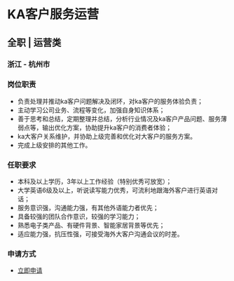 
# KA客户服务运营
## 全职  |  运营类
### 浙江 - 杭州市

### 岗位职责
- 负责处理并推动ka客户问题解决及闭环，对ka客户的服务体验负责；
- 主动学习公司业务、流程等变化，加强自身知识体系；
- 善于思考和总结，定期整理并总结，分析行业情况及ka客户产品问题、服务薄弱点等，输出优化方案，协助提升ka客户的消费者体验；
- ka大客户关系维护，并协助上级完善和优化对大客户的服务方案。
- 完成上级安排的其他工作。
### 任职要求
- 本科及以上学历，3年以上工作经验（特别优秀可放宽）；
- 大学英语6级及以上，听说读写能力优秀，可流利地跟海外客户进行英语对话；
- 服务意识强，沟通能力强，有其他外语能力者优先；
- 具备较强的团队合作意识，较强的学习能力；
- 熟悉电子类产品、有硬件背景、智能家居背景等优先；
- 适应能力强，抗压性强，可接受海外大客户沟通会议的时差。
### 申请方式
- <a href="mailto:hr@tuya.com?subject=求职简历-KA客户服务运营-来自GitHub">立即申请</a>